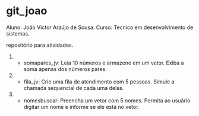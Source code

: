 # git_joao

Aluno: João Victor Araújo de Sousa.
Curso: Tecnico em desenvolvimento de sistemas.

repositório para atividades.

1) - somapares_jv: Leia 10 números e armazene em um vetor. Exiba a soma apenas dos números pares.

2) - fila_jv: Crie uma fila de atendimento com 5 pessoas. Simule a chamada sequencial de cada uma delas.

3) - nomesbuscar: Preencha um vetor com 5 nomes. Permita ao usuário digitar um nome e informe se ele está no vetor.

